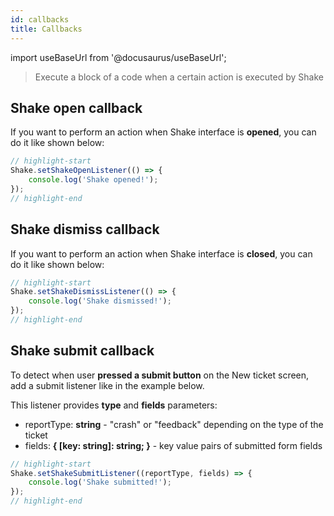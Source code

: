 ```yaml
---
id: callbacks
title: Callbacks
---
```

import useBaseUrl from '@docusaurus/useBaseUrl';

> Execute a block of a code when a certain action is executed by Shake

## Shake open callback

If you want to perform an action when Shake interface is **opened**, you can do it like shown below:

```javascript title="index.js"
// highlight-start
Shake.setShakeOpenListener(() => {
    console.log('Shake opened!');
});
// highlight-end
```

## Shake dismiss callback

If you want to perform an action when Shake interface is **closed**, you can do it like shown below:

```javascript title="index.js"
// highlight-start
Shake.setShakeDismissListener(() => {
    console.log('Shake dismissed!');
});
// highlight-end
```

## Shake submit callback

To detect when user **pressed a submit button** on the New ticket screen, add a submit listener like in the example below.

This listener provides **type** and **fields** parameters:
- reportType: **string** - "crash" or "feedback" depending on the type of the ticket
- fields: **{ [key: string]: string; }** - key value pairs of submitted form fields

```javascript title="index.js"
// highlight-start
Shake.setShakeSubmitListener((reportType, fields) => {
    console.log('Shake submitted!');
});
// highlight-end
```
